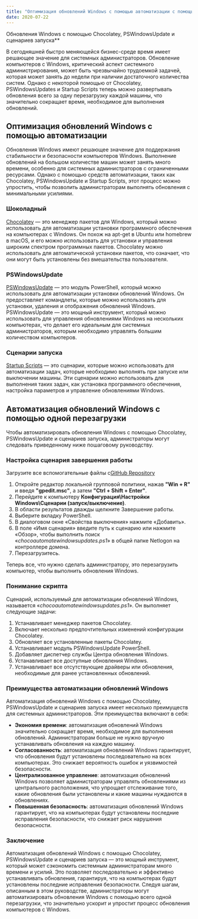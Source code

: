 ```yaml
---
title: "Оптимизация обновлений Windows с помощью автоматизации с помощью Chocolatey, PSWindowsUpdate и сценариев запуска"
date: 2020-07-22
---
```

 Обновления Windows с помощью Chocolatey, PSWindowsUpdate и сценариев запуска**

В сегодняшней быстро меняющейся бизнес-среде время имеет решающее значение для системных администраторов. Обновление компьютеров с Windows, критический аспект системного администрирования, может быть чрезвычайно трудоемкой задачей, которая может занять до недели при наличии достаточного количества систем. Однако с некоторой помощью от Chocolatey, PSWindowsUpdates и Startup Scripts теперь можно развертывать обновления всего за одну перезагрузку каждой машины, что значительно сокращает время, необходимое для выполнения обновлений.

## Оптимизация обновлений Windows с помощью автоматизации

Обновления Windows имеют решающее значение для поддержания стабильности и безопасности компьютеров Windows. Выполнение обновлений на большом количестве машин может занять много времени, особенно для системных администраторов с ограниченными ресурсами. Однако с помощью средств автоматизации, таких как Chocolatey, PSWindowsUpdate и Startup Scripts, этот процесс можно упростить, чтобы позволить администраторам выполнять обновления с минимальными усилиями.

### Шоколадный

[Chocolatey](https://chocolatey.org/) — это менеджер пакетов для Windows, который можно использовать для автоматизации установки программного обеспечения на компьютерах с Windows. Он похож на apt-get в Ubuntu или homebrew в macOS, и его можно использовать для установки и управления широким спектром программных пакетов. Chocolatey можно использовать для автоматической установки пакетов, что означает, что они могут быть установлены без вмешательства пользователя.

### PSWindowsUpdate

[PSWindowsUpdate](https://www.powershellgallery.com/packages/PSWindowsUpdate/2.0.0.4) — это модуль PowerShell, который можно использовать для автоматизации установки обновлений Windows. Он предоставляет командлеты, которые можно использовать для установки, удаления и отображения обновлений Windows. PSWindowsUpdate — это мощный инструмент, который можно использовать для управления обновлениями Windows на нескольких компьютерах, что делает его идеальным для системных администраторов, которым необходимо управлять большим количеством компьютеров.

### Сценарии запуска

[Startup Scripts](https://docs.microsoft.com/en-us/previous-versions/windows/it-pro/windows-server-2012-R2-and-2012/dn789190(v=ws.11)) — это сценарии, которые можно использовать для автоматизации задач, которые необходимо выполнять при запуске или выключении машины. Эти сценарии можно использовать для выполнения таких задач, как установка программного обеспечения, настройка параметров и управление обновлениями Windows.

## Автоматизация обновлений Windows с помощью одной перезагрузки

Чтобы автоматизировать обновления Windows с помощью Chocolatey, PSWindowsUpdate и сценариев запуска, администраторы могут следовать приведенному ниже пошаговому руководству.

### Настройка сценария завершения работы
Загрузите все вспомогательные файлы с[GitHub Repository](https://github.com/simeononsecurity/ChocoAutomateWindowsUpdates)

1. Откройте редактор локальной групповой политики, нажав **"Win + R"** и введя **"gpedit.msc"**, а затем **"Ctrl + Shift + Enter"**.
2. Перейдите к компьютеру **Конфигурация\Настройки Windows\Сценарии (запуск/выключение)**.
3. В области результатов дважды щелкните Завершение работы.
4. Выберите вкладку PowerShell.
5. В диалоговом окне «Свойства выключения» нажмите «Добавить».
6. В поле «Имя сценария» введите путь к сценарию или нажмите «Обзор», чтобы выполнить поиск «*chocoautomatewindowsupdates.ps1*» в общей папке Netlogon на контроллере домена.
7. Перезагрузитесь.

Теперь все, что нужно сделать администратору, это перезагрузить компьютер, чтобы выполнить обновления Windows.

### Понимание скрипта

Сценарий, используемый для автоматизации обновлений Windows, называется «*chocoautomatewindowsupdates.ps1*». Он выполняет следующие задачи:

1. Устанавливает менеджер пакетов Chocolatey.
2. Включает несколько предпочтительных изменений конфигурации Chocolatey.
3. Обновляет все установленные пакеты Chocolatey.
4. Устанавливает модуль PSWindowsUpdate PowerShell.
5. Добавляет диспетчер службы Центра обновления Windows.
6. Устанавливает все доступные обновления Windows.
7. Устанавливает все отсутствующие драйверы или обновления, необходимые для ранее установленных обновлений.

### Преимущества автоматизации обновлений Windows

Автоматизация обновлений Windows с помощью Chocolatey, PSWindowsUpdate и сценариев запуска имеет несколько преимуществ для системных администраторов. Эти преимущества включают в себя:

- **Экономия времени**: автоматизация обновлений Windows значительно сокращает время, необходимое для выполнения обновлений. Администраторам больше не нужно вручную устанавливать обновления на каждую машину.
- **Согласованность**: автоматизация обновлений Windows гарантирует, что обновления будут установлены последовательно на всех компьютерах. Это снижает вероятность ошибок и уязвимостей безопасности.
- **Централизованное управление**: автоматизация обновлений Windows позволяет администраторам управлять обновлениями из центрального расположения, что упрощает отслеживание того, какие обновления были установлены и какие машины нуждаются в обновлениях.
- **Повышенная безопасность**: автоматизация обновлений Windows гарантирует, что на компьютерах будут установлены последние исправления безопасности, что снижает риск нарушения безопасности.

### Заключение

Автоматизация обновлений Windows с помощью Chocolatey, PSWindowsUpdate и сценариев запуска — это мощный инструмент, который может сэкономить системным администраторам много времени и усилий. Это позволяет последовательно и эффективно устанавливать обновления, гарантируя, что на компьютерах будут установлены последние исправления безопасности. Следуя шагам, описанным в этом руководстве, администраторы могут автоматизировать обновления Windows с помощью всего одной перезагрузки, что значительно ускорит и упростит процесс обновления компьютеров с Windows.
